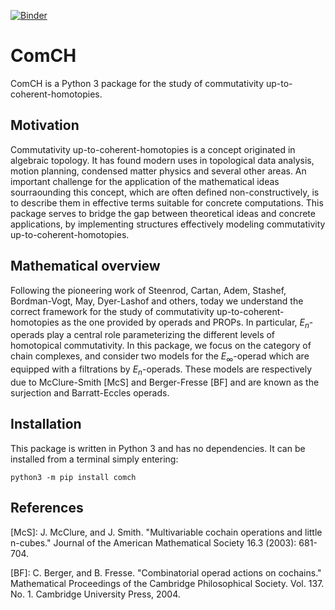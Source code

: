 [![Binder](https://mybinder.org/badge_logo.svg)](https://mybinder.org/v2/gh/ammedmar/comch/master?filepath=notebooks)

# ComCH

ComCH is a Python 3 package for the study of commutativity
up-to-coherent-homotopies.

## Motivation

Commutativity up-to-coherent-homotopies is a concept originated in
algebraic topology. It has found modern uses in topological data
analysis, motion planning, condensed matter physics and several other
areas. An important challenge for the application of the mathematical
ideas sourraounding this concept, which are often defined
non-constructively, is to describe them in effective terms suitable for
concrete computations. This package serves to bridge the gap between
theoretical ideas and concrete applications, by implementing structures
effectively modeling commutativity up-to-coherent-homotopies.

## Mathematical overview

Following the pioneering work of Steenrod, Cartan, Adem, Stashef,
Bordman-Vogt, May, Dyer-Lashof and others, today we understand the
correct framework for the study of commutativity
up-to-coherent-homotopies as the one provided by operads and PROPs. In
particular, *E*<sub>*n*</sub>-operads play a central role parameterizing
the different levels of homotopical commutativity. In this package, we
focus on the category of chain complexes, and consider two models for
the *E*<sub>∞</sub>-operad which are equipped with a filtrations by
*E*<sub>*n*</sub>-operads. These models are respectively due to
McClure-Smith [McS] and Berger-Fresse [BF] and are known as the
surjection and Barratt-Eccles operads.

## Installation

This package is written in Python 3 and has no dependencies. It can be
installed from a terminal simply entering:

`python3 -m pip install comch`

## References

[McS]: J. McClure, and J. Smith. "Multivariable cochain operations and
little n-cubes." Journal of the American Mathematical Society 16.3
(2003): 681-704.

[BF]: C. Berger, and B. Fresse. "Combinatorial operad actions on
cochains." Mathematical Proceedings of the Cambridge Philosophical
Society. Vol. 137. No. 1. Cambridge University Press, 2004.
